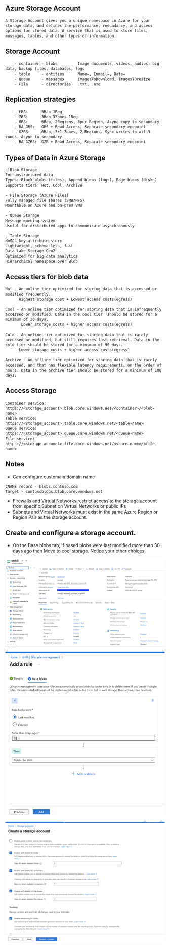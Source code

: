 ## Azure Storage Account
```
A Storage Account gives you a unique namespace in Azure for your storage data, and defines the performance, redundancy, and access options for stored data. A service that is used to store files, messages, tables, and other types of information.
```
## Storage Account 
```               
    - container - blobs         Image documents, videos, audios, big data, backup files, databases, logs
    - table     - entities      Name=, Enmail=, Date=
    - Queue     - messages      imagesToDownload, imagesTOresize
    - File      - directories   .txt, .exe    
```
## Replication strategies
```
    - LRS:      3Rep 1Reg
    - ZRS:      3Rep 3Zones 1Reg 
    - GRS:      6Rep, 2Regions, 3per Region, Async copy to secondary
    - RA-GRS:   GRS + Read Access, Separate secondary endpoint
    - GZRS:     6Rep, 3+1 Zones, 2 Regions. Sync writes to all 3 zones. Async to secondary
    - RA-GZRS:  GZR + Read Access, Separate secondary endpoint
```

## Types of Data in Azure Storage

```
- Blob Storage
For unstructured data
Types: Block blobs (files), Append blobs (logs), Page blobs (disks)
Supports tiers: Hot, Cool, Archive

- File Storage (Azure Files)
Fully managed file shares (SMB/NFS)
Mountable on Azure and on-prem VMs

- Queue Storage
Message queuing system
Useful for distributed apps to communicate asynchronously

- Table Storage
NoSQL key-attribute store
Lightweight, schema-less, fast
Data Lake Storage Gen2
Optimized for big data analytics
Hierarchical namespace over Blob
```
## Access tiers for blob data
```
Hot - An online tier optimized for storing data that is accessed or modified frequently. 
      Highest storage cost + Lowest access costs(egress)

Cool - An online tier optimized for storing data that is infrequently accessed or modified. Data in the cool tier  should be stored for a minimum of 30 days. 
       Lower storage costs + higher access costs(egress)

Cold - An online tier optimized for storing data that is rarely accessed or modified, but still requires fast retrieval. Data in the cold tier should be stored for a minimum of 90 days. 
      Lower storage costs + higher access costs(egress)

Archive - An offline tier optimized for storing data that is rarely accessed, and that has flexible latency requirements, on the order of hours. Data in the archive tier should be stored for a minimum of 180 days.

```

## Access Storage
```
Container service:  https://<storage_account>.blob.core.windows.net/<container>/<blob-name>
Table service:      https://<storage_account>.table.core.windows.net/<table-name>
Queue service:      https://<storage_account>.queue.core.windows.net/<queue-name>
File service:       https://<storage_account>.file.core.windows.net/<share-name>/<file-name>
```
## Notes

- Can configure customain domain name 
```
CNAME record - blobs.contoso.com
Target - contosoblobs.blob.core.wondows.net
```
- Firewalls and Virtual Networks restrict access to the storage account from specific Subnet on Virtual Networks or public IPs
- Subnets and Virtual Networks must exist in the same Azure Region or Region Pair as the storage account.

## Create and configure a storage account.

- On the Base blobs tab, if based blobs were last modified more than 30 days ago then Move to cool storage. Notice your other choices.

![Storage](./Images/strge.png)

![Lifecycle of blob](./Images/lifecycle.png)

![Blob Versions for data recovery](./Images/blob_version.png)